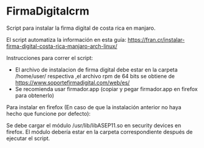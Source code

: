 # FirmaDigitalcrm
Script para instalar la firma digital de costa rica en manjaro.

El script automatiza la información en esta guía: https://fran.cr/instalar-firma-digital-costa-rica-manjaro-arch-linux/

Instrucciones para correr el script:

- El archivo de instalacion de firma digital debe estar en la carpeta /home/user/ respectiva ,el archivo rpm de 64 bits se obtiene de https://www.soportefirmadigital.com/web/es/
- Se recomienda usar firmador.app (copiar y pegar firmador.app en firefox para obtenerlo)


Para instalar en firefox (En caso de que la instalación anterior no haya hecho que funcione por defecto):

Se debe cargar el módulo /usr/lib/libASEP11.so en security devices en firefox. El módulo debería estar en la carpeta correspondiente 
después de ejecutar el script.
